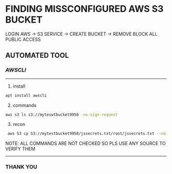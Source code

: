 # FINDING MISSCONFIGURED AWS S3 BUCKET

LOGIN AWS -> S3 SERVICE -> CREATE BUCKET -> REMOVE BLOCK ALL PUBLIC ACCESS 

**AUTOMATED TOOL**
---
### *AWSCLI* <br>
---

1. install 
```bash
apt install awscli
```
2. commands 
```bash
aws s3 ls s3://myteswtbucket9958 -no-sign-request
```
3. recon
```bash
 aws S3 cp S3://mytestbucket9958/jssecrets.txt/root/jssecrets.txt --no-sign-request
```
NOTE: ALL COMMANDS ARE NOT CHECKED SO PLS USE ANY SOURCE TO VERIFY THEM

---

### THANK YOU 